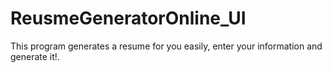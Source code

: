 # ReusmeGeneratorOnline_UI
This program generates a resume for you easily, enter your information and generate it!. 
